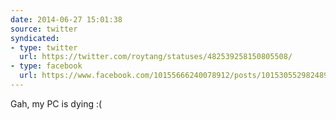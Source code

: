 ```yaml
---
date: 2014-06-27 15:01:38
source: twitter
syndicated:
- type: twitter
  url: https://twitter.com/roytang/statuses/482539258150805508/
- type: facebook
  url: https://www.facebook.com/10155666240078912/posts/10153055298248912
---
```


Gah, my PC is dying :(